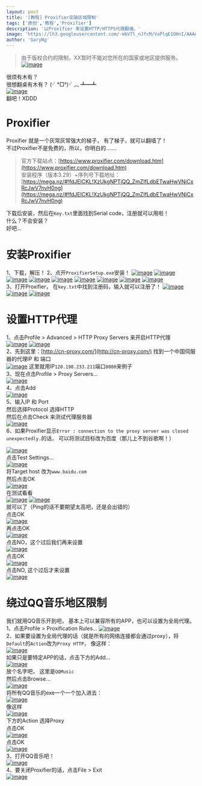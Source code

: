 ```yaml
---
layout: post
title: '[教程] Proxifier突破区域限制'
tags: ['原创','教程','Proxifier']
description: '以Proxifier 来设置HTTP/HTTPS代理翻墙。'
image: 'https://lh3.googleusercontent.com/-mbV7l_nJfcM/VxPlqE1OHnI/AAAAAAAAJVU/Si66OioLxOYEPHgLCMRp_huhgIm2beBkwCHM/s1600/17-04-2016_211859.png'
author: 'GaryNg'
---
```

> 由于版权合约的限制，XX暂时不能对您所在的国家或地区提供服务。  
> [![image](https://lh3.googleusercontent.com/-mbV7l_nJfcM/VxPlqE1OHnI/AAAAAAAAJVU/Si66OioLxOYEPHgLCMRp_huhgIm2beBkwCHM/s800/17-04-2016_211859.png "image")](https://lh3.googleusercontent.com/-mbV7l_nJfcM/VxPlqE1OHnI/AAAAAAAAJVU/Si66OioLxOYEPHgLCMRp_huhgIm2beBkwCHM/s1600/17-04-2016_211859.png)


很烦有木有？  
很想翻桌有木有？ (╯°□°)╯︵ ┻━┻  
[![image](https://lh3.googleusercontent.com/-wCQst8nJNL0/VxPlqC3JiHI/AAAAAAAAJVQ/Wx8uOqchKG0JezLZhspq1ZWO7FCu4xyigCHM/s800/17-04-2016_211758.png "image")](https://lh3.googleusercontent.com/-wCQst8nJNL0/VxPlqC3JiHI/AAAAAAAAJVQ/Wx8uOqchKG0JezLZhspq1ZWO7FCu4xyigCHM/s1600/17-04-2016_211758.png)  
翻吧！XDDD  

# Proxifier
Proxifier 就是一个灰常灰常强大的梯子， 有了梯子，就可以翻墙了！  
不过Proxifier不是免费的，所以，你明白的.......

> 官方下载站点：[https://www.proxifier.com/download.htm](https://www.proxifier.com/download.htm)  
> 安装程序（版本3.29）+序列号下载地址：[https://mega.nz/#!fdJElCKL!XzUkgNPTjQQ_ZmZIfLdbETwaHwVNiCxRcJwV7nvH0ng](https://mega.nz/#!fdJElCKL!XzUkgNPTjQQ_ZmZIfLdbETwaHwVNiCxRcJwV7nvH0ng)

下载后安装，然后在`Key.txt`里面找到Serial code，注册就可以用啦！  
什么？不会安装？  
好吧...  

# 安装Proxifier
1、下载，解压！
2、点开`ProxifierSetup.exe`安装！
[![image](https://lh3.googleusercontent.com/-d8ZgYlfUutc/VxPlpAyZDkI/AAAAAAAAJVI/Grl-r7Dm1BIe_41_pJq3WIyABMkQYqcIwCHM/s800/17-04-2016_212837.png "image")](https://lh3.googleusercontent.com/-d8ZgYlfUutc/VxPlpAyZDkI/AAAAAAAAJVI/Grl-r7Dm1BIe_41_pJq3WIyABMkQYqcIwCHM/s1600/17-04-2016_212837.png)
[![image](https://lh3.googleusercontent.com/-K8tNsJUBBNI/VxPlodmLPjI/AAAAAAAAJVA/RSwnOeAkxNARnhZLgPHy5mk71QmEQ5oFQCHM/s800/17-04-2016_212903.png "image")](https://lh3.googleusercontent.com/-K8tNsJUBBNI/VxPlodmLPjI/AAAAAAAAJVA/RSwnOeAkxNARnhZLgPHy5mk71QmEQ5oFQCHM/s1600/17-04-2016_212903.png)
[![image](https://lh3.googleusercontent.com/-S724ETj1UL4/VxPlomk8nXI/AAAAAAAAJVE/ukZ-Z4QoaHQtbMicxdydwafptLzKTlnBQCHM/s800/17-04-2016_212921.png "image")](https://lh3.googleusercontent.com/-S724ETj1UL4/VxPlomk8nXI/AAAAAAAAJVE/ukZ-Z4QoaHQtbMicxdydwafptLzKTlnBQCHM/s1600/17-04-2016_212921.png)
[![image](https://lh3.googleusercontent.com/-CbhOPAs15AU/VxPlqSZ940I/AAAAAAAAJVY/Lp8vsor6BYEFg6QxbIamGZ1cHz7lqLa7wCHM/s800/17-04-2016_212932.png "image")](https://lh3.googleusercontent.com/-CbhOPAs15AU/VxPlqSZ940I/AAAAAAAAJVY/Lp8vsor6BYEFg6QxbIamGZ1cHz7lqLa7wCHM/s1600/17-04-2016_212932.png)
[![image](https://lh3.googleusercontent.com/-vCAFp5Ke-Y0/VxPlqsSEcHI/AAAAAAAAJVc/_m0m5l3ApSoDCgBPrEpK9Fa1dvPNYBMWgCHM/s800/17-04-2016_212943.png "image")](https://lh3.googleusercontent.com/-vCAFp5Ke-Y0/VxPlqsSEcHI/AAAAAAAAJVc/_m0m5l3ApSoDCgBPrEpK9Fa1dvPNYBMWgCHM/s1600/17-04-2016_212943.png)
[![image](https://lh3.googleusercontent.com/-LU5QFLwaQ5I/VxPlqyGUrsI/AAAAAAAAJVg/LGxYtaqRBWsiXc-Ye5lNrDlAXnx1SECYwCHM/s800/17-04-2016_212955.png "image")](https://lh3.googleusercontent.com/-LU5QFLwaQ5I/VxPlqyGUrsI/AAAAAAAAJVg/LGxYtaqRBWsiXc-Ye5lNrDlAXnx1SECYwCHM/s1600/17-04-2016_212955.png)
[![image](https://lh3.googleusercontent.com/-nHpXotrSiPE/VxPlrLBHu_I/AAAAAAAAJVk/JtT4d9QoVo4KExd0ysFeWoen69xD8lcwACHM/s800/17-04-2016_213010.png "image")](https://lh3.googleusercontent.com/-nHpXotrSiPE/VxPlrLBHu_I/AAAAAAAAJVk/JtT4d9QoVo4KExd0ysFeWoen69xD8lcwACHM/s1600/17-04-2016_213010.png)
[![image](https://lh3.googleusercontent.com/-LlcDZBn6Ong/VxPlriXMK4I/AAAAAAAAJVo/S7N5QqdEKQAhETH634omANIu8keZwotmACHM/s800/17-04-2016_213018.png "image")](https://lh3.googleusercontent.com/-LlcDZBn6Ong/VxPlriXMK4I/AAAAAAAAJVo/S7N5QqdEKQAhETH634omANIu8keZwotmACHM/s1600/17-04-2016_213018.png)
[![image](https://lh3.googleusercontent.com/-SC190PXzgLM/VxPlroLXGcI/AAAAAAAAJVs/GTyzxs64_jcaoqiDPXFW88VAgtzbVfQoACHM/s800/18-04-2016_030145.png "image")](https://lh3.googleusercontent.com/-SC190PXzgLM/VxPlroLXGcI/AAAAAAAAJVs/GTyzxs64_jcaoqiDPXFW88VAgtzbVfQoACHM/s1600/18-04-2016_030145.png)  
3、打开Proxifier， 在`key.txt`中找到注册码，输入就可以注册了！
[![image](https://lh3.googleusercontent.com/-fwTUf5ERPeY/VxPlsqx7f_I/AAAAAAAAJV4/-4dfstZI3QEDh3cwaEr3xtIe1gjDVXykgCHM/s800/18-04-2016_030316.png "image")](https://lh3.googleusercontent.com/-fwTUf5ERPeY/VxPlsqx7f_I/AAAAAAAAJV4/-4dfstZI3QEDh3cwaEr3xtIe1gjDVXykgCHM/s1600/18-04-2016_030316.png)
[![image](https://lh3.googleusercontent.com/-yczyKyG_3QM/VxPlshJjrZI/AAAAAAAAJV8/Elgvigl6sk8ro2bZC4ONC2mhcP3nCRfOgCHM/s800/18-04-2016_030435.png "image")](https://lh3.googleusercontent.com/-yczyKyG_3QM/VxPlshJjrZI/AAAAAAAAJV8/Elgvigl6sk8ro2bZC4ONC2mhcP3nCRfOgCHM/s1600/18-04-2016_030435.png)
[![image](https://lh3.googleusercontent.com/-D-empIMilF0/VxPltb4O8kI/AAAAAAAAJWE/BX-7-U1_rw0x136wWSKkjjoM0_Ri_Gb5QCHM/s800/18-04-2016_030447.png "image")](https://lh3.googleusercontent.com/-D-empIMilF0/VxPltb4O8kI/AAAAAAAAJWE/BX-7-U1_rw0x136wWSKkjjoM0_Ri_Gb5QCHM/s1600/18-04-2016_030447.png)  

# 设置HTTP代理
1、点击Profile > Advanced > HTTP Proxy Servers 来开启HTTP代理  
[![image](https://lh3.googleusercontent.com/-PwJkt9U3zBI/VxPltMYRQ7I/AAAAAAAAJWA/GPtNvxOF6048eoJ4M-9TcrReUtEQzlUmwCHM/s800/18-04-2016_030944.png "image")](https://lh3.googleusercontent.com/-PwJkt9U3zBI/VxPltMYRQ7I/AAAAAAAAJWA/GPtNvxOF6048eoJ4M-9TcrReUtEQzlUmwCHM/s1600/18-04-2016_030944.png)
[![image](https://lh3.googleusercontent.com/-1ha1XbLvLW8/VxPlthxtvrI/AAAAAAAAJWI/Uvy3iq4EPScw5UIYMhyQFshhpr5RUdUXACHM/s800/18-04-2016_031119.png "image")](https://lh3.googleusercontent.com/-1ha1XbLvLW8/VxPlthxtvrI/AAAAAAAAJWI/Uvy3iq4EPScw5UIYMhyQFshhpr5RUdUXACHM/s1600/18-04-2016_031119.png)  
2、先到这里：[http://cn-proxy.com/](http://cn-proxy.com/) 找到一个中国伺服器的代理IP 和 端口  
[![image](https://lh3.googleusercontent.com/-imWka10pVEU/VxPluKl2yPI/AAAAAAAAJWU/I25I2h24NtwkE4-b1lC-wekQPRbpMa84gCHM/s800/18-04-2016_031342.png "image")](https://lh3.googleusercontent.com/-imWka10pVEU/VxPluKl2yPI/AAAAAAAAJWU/I25I2h24NtwkE4-b1lC-wekQPRbpMa84gCHM/s1600/18-04-2016_031342.png)
这里就用IP`120.198.233.211`端口`8080`来例子  
3、现在点击Profile > Proxy Servers...  
[![image](https://lh3.googleusercontent.com/-qtVnr_1I6q8/VxPluNKJFkI/AAAAAAAAJWQ/JQUFJa1bFcUZcumyVki4c_01psY0xXGQACHM/s800/18-04-2016_031445.png "image")](https://lh3.googleusercontent.com/-qtVnr_1I6q8/VxPluNKJFkI/AAAAAAAAJWQ/JQUFJa1bFcUZcumyVki4c_01psY0xXGQACHM/s1600/18-04-2016_031445.png)  
4、点击Add  
[![image](https://lh3.googleusercontent.com/-qu2wrUGw1Ns/VxPlu6njzFI/AAAAAAAAJWc/mvsdU6tZAtskHkSmAh1lv0T2EKSsfbHkACHM/s800/18-04-2016_031517.png "image")](https://lh3.googleusercontent.com/-qu2wrUGw1Ns/VxPlu6njzFI/AAAAAAAAJWc/mvsdU6tZAtskHkSmAh1lv0T2EKSsfbHkACHM/s1600/18-04-2016_031517.png)  
5、输入IP 和 Port  
然后选择Protocol 选择HTTP  
然后在点击Check 来测试代理服务器  
[![image](https://lh3.googleusercontent.com/-Uv7JYoC6aJw/VxPlutZrl0I/AAAAAAAAJWg/RYdxudjOEAU7yifovNoRWeChjrXeS3WowCHM/s800/18-04-2016_031635.png "image")](https://lh3.googleusercontent.com/-Uv7JYoC6aJw/VxPlutZrl0I/AAAAAAAAJWg/RYdxudjOEAU7yifovNoRWeChjrXeS3WowCHM/s1600/18-04-2016_031635.png)  
6、如果Proxifier显示`Error : connection to the proxy server was closed unexpectedly.`的话， 可以将测试目标改为百度（那儿上不到谷歌啊！）

[![image](https://lh3.googleusercontent.com/-cPzzDDotsCU/VxPlvNMaQPI/AAAAAAAAJWk/LH2P3-G7P2UXdzghwojmD62Civv75LMnQCHM/s800/18-04-2016_031833.png "image")](https://lh3.googleusercontent.com/-cPzzDDotsCU/VxPlvNMaQPI/AAAAAAAAJWk/LH2P3-G7P2UXdzghwojmD62Civv75LMnQCHM/s1600/18-04-2016_031833.png)  
点击Test Settings...  
[![image](https://lh3.googleusercontent.com/-82SoNa5UWIA/VxPlvXdRGMI/AAAAAAAAJWo/9xf4Wilzf-QRUQKn1ncAy7i6jeAKhcYuQCHM/s800/18-04-2016_031906.png "image")](https://lh3.googleusercontent.com/-82SoNa5UWIA/VxPlvXdRGMI/AAAAAAAAJWo/9xf4Wilzf-QRUQKn1ncAy7i6jeAKhcYuQCHM/s1600/18-04-2016_031906.png)  
将Target host 改为`www.baidu.com`  
然后点击OK  
[![image](https://lh3.googleusercontent.com/-cLk9Mx0Pa9g/VxPlv2FMN0I/AAAAAAAAJWw/qVFMrzIEs5UYl_Z8C8rvkkybTZhFK-9kgCHM/s800/18-04-2016_032026.png "image")](https://lh3.googleusercontent.com/-cLk9Mx0Pa9g/VxPlv2FMN0I/AAAAAAAAJWw/qVFMrzIEs5UYl_Z8C8rvkkybTZhFK-9kgCHM/s1600/18-04-2016_032026.png)  
在测试看看  
[![image](https://lh3.googleusercontent.com/-GiBAVL1XVeI/VxPlwWw8c8I/AAAAAAAAJW4/bmd-vzipj3Uk8cPMP_MYI6TdYigLkpRswCHM/s800/18-04-2016_032103.png "image")](https://lh3.googleusercontent.com/-GiBAVL1XVeI/VxPlwWw8c8I/AAAAAAAAJW4/bmd-vzipj3Uk8cPMP_MYI6TdYigLkpRswCHM/s1600/18-04-2016_032103.png)
[![image](https://lh3.googleusercontent.com/-975bCMv_pTE/VxPlvwOppFI/AAAAAAAAJWs/c5tv-BzcFr0B-1gbo2O4qSSdBNHEcjSHgCHM/s800/18-04-2016_032119.png "image")](https://lh3.googleusercontent.com/-975bCMv_pTE/VxPlvwOppFI/AAAAAAAAJWs/c5tv-BzcFr0B-1gbo2O4qSSdBNHEcjSHgCHM/s1600/18-04-2016_032119.png)  
就可以了（Ping的话不要期望太高吧，还是会出错的）  
点击OK  
[![image](https://lh3.googleusercontent.com/-zmcVjy8qHfE/VxPlwCldclI/AAAAAAAAJW0/MOl6nBlySUwKNXYDdnYgpSQWlEOdXK7QgCHM/s800/18-04-2016_032247.png "image")](https://lh3.googleusercontent.com/-zmcVjy8qHfE/VxPlwCldclI/AAAAAAAAJW0/MOl6nBlySUwKNXYDdnYgpSQWlEOdXK7QgCHM/s1600/18-04-2016_032247.png)  
再点击OK  
[![image](https://lh3.googleusercontent.com/-SYpVzA8nWxw/VxPlwyGIUBI/AAAAAAAAJXA/5hPP5ur2aJESvY6_24Mi8yyBMzyNqTs7wCHM/s800/18-04-2016_032311.png "image")](https://lh3.googleusercontent.com/-SYpVzA8nWxw/VxPlwyGIUBI/AAAAAAAAJXA/5hPP5ur2aJESvY6_24Mi8yyBMzyNqTs7wCHM/s1600/18-04-2016_032311.png)  
点击NO，这个过后我们再来设置  
[![image](https://lh3.googleusercontent.com/-sTTESUUeMBA/VxPlxFGv-jI/AAAAAAAAJXM/Ct7dJIZKsBkk89SmRve2Al5VAl-_-YCNACHM/s800/18-04-2016_032412.png "image")](https://lh3.googleusercontent.com/-sTTESUUeMBA/VxPlxFGv-jI/AAAAAAAAJXM/Ct7dJIZKsBkk89SmRve2Al5VAl-_-YCNACHM/s1600/18-04-2016_032412.png)  
点击OK  
[![image](https://lh3.googleusercontent.com/-iJz0O5fk2bs/VxPlwiqqUVI/AAAAAAAAJW8/o4Z8O_Tf9HEhsoQp5GlNpTO3gqJ1H3iWQCHM/s800/18-04-2016_032500.png "image")](https://lh3.googleusercontent.com/-iJz0O5fk2bs/VxPlwiqqUVI/AAAAAAAAJW8/o4Z8O_Tf9HEhsoQp5GlNpTO3gqJ1H3iWQCHM/s1600/18-04-2016_032500.png)  
点击NO, 这个过后才来设置  
[![image](https://lh3.googleusercontent.com/-kMdbUeqYC78/VxPlxPrLSeI/AAAAAAAAJXI/xdj5dYwlvTcJSGtDnIZYfhvM92hNGn5ZACHM/s800/18-04-2016_032517.png "image")](https://lh3.googleusercontent.com/-kMdbUeqYC78/VxPlxPrLSeI/AAAAAAAAJXI/xdj5dYwlvTcJSGtDnIZYfhvM92hNGn5ZACHM/s1600/18-04-2016_032517.png)

# 绕过QQ音乐地区限制
我们就用QQ音乐开到吧， 基本上可以兼容所有的APP，也可以设置为全局代理。  
1、点击Profile > Proxification Rules...
[![image](https://lh3.googleusercontent.com/-M0QwmVtEyIQ/VxPlxnhUpmI/AAAAAAAAJXQ/LqhiU55kaOY0y0OMGArvx7ue2JuZBTAJQCHM/s800/18-04-2016_032646.png "image")](https://lh3.googleusercontent.com/-M0QwmVtEyIQ/VxPlxnhUpmI/AAAAAAAAJXQ/LqhiU55kaOY0y0OMGArvx7ue2JuZBTAJQCHM/s1600/18-04-2016_032646.png)  
2、如果要设置为全局代理的话（就是所有的网络连接都会通过proxy），将`Default`的`Action`改为`Proxy HTTP`， 像这样：  
[![image](https://lh3.googleusercontent.com/-bOnbc3uAMjs/VxPlxxE-BkI/AAAAAAAAJXU/gW9BXQG6zC4PIFyFeRAd7Ax5Inri5APkQCHM/s800/18-04-2016_032822.png "image")](https://lh3.googleusercontent.com/-bOnbc3uAMjs/VxPlxxE-BkI/AAAAAAAAJXU/gW9BXQG6zC4PIFyFeRAd7Ax5Inri5APkQCHM/s1600/18-04-2016_032822.png)  
如果只是要特定APP的话，点击下方的Add...  
[![image](https://lh3.googleusercontent.com/-icfvryAZ0p0/VxPlyEvAK0I/AAAAAAAAJXk/IEzSY2icPTURFEi4Ymc-fcKvtY3-fMi3wCHM/s800/18-04-2016_032911.png "image")](https://lh3.googleusercontent.com/-icfvryAZ0p0/VxPlyEvAK0I/AAAAAAAAJXk/IEzSY2icPTURFEi4Ymc-fcKvtY3-fMi3wCHM/s1600/18-04-2016_032911.png)  
放个名字吧， 这里是`QQMusic`  
然后点击Browse...  
[![image](https://lh3.googleusercontent.com/-T2db3_aUATg/VxPlyd_h2jI/AAAAAAAAJXg/MOFzSM0HFr4bMlIwf7jPRhiB7eMyzXs6wCHM/s800/18-04-2016_032949.png "image")](https://lh3.googleusercontent.com/-T2db3_aUATg/VxPlyd_h2jI/AAAAAAAAJXg/MOFzSM0HFr4bMlIwf7jPRhiB7eMyzXs6wCHM/s1600/18-04-2016_032949.png)  
将所有QQ音乐的exe一个一个加入进去：  
[![image](https://lh3.googleusercontent.com/-0NQKzC4PBOE/VxPlz8DoVMI/AAAAAAAAJXw/NE-jhZ-LogwddVko8qKjEhtgE1z813DvQCHM/s800/18-04-2016_033130.png "image")](https://lh3.googleusercontent.com/-0NQKzC4PBOE/VxPlz8DoVMI/AAAAAAAAJXw/NE-jhZ-LogwddVko8qKjEhtgE1z813DvQCHM/s1600/18-04-2016_033130.png)  
像这样  
[![image](https://lh3.googleusercontent.com/-v2ORyhxH0uE/VxPlyqke3HI/AAAAAAAAJXo/GfgthazL4BwWJKF_jOzkJ2Np51eDf7YBgCHM/s800/18-04-2016_033237.png "image")](https://lh3.googleusercontent.com/-v2ORyhxH0uE/VxPlyqke3HI/AAAAAAAAJXo/GfgthazL4BwWJKF_jOzkJ2Np51eDf7YBgCHM/s1600/18-04-2016_033237.png)  
下方的Action 选择Proxy  
点击OK  
[![image](https://lh3.googleusercontent.com/-6t7hV-XO8Ck/VxPlz_VEaSI/AAAAAAAAJXs/6yBDw5FANXM47draE0NhbW2YJPQQcRl3ACHM/s800/18-04-2016_033321.png "image")](https://lh3.googleusercontent.com/-6t7hV-XO8Ck/VxPlz_VEaSI/AAAAAAAAJXs/6yBDw5FANXM47draE0NhbW2YJPQQcRl3ACHM/s1600/18-04-2016_033321.png)  
点击OK  
[![image](https://lh3.googleusercontent.com/-hQ8x-9lctUk/VxPl0Q4AMJI/AAAAAAAAJX8/07tXT0LakecALdT6F0anBfS7y7xMT66hACHM/s800/18-04-2016_033334.png "image")](https://lh3.googleusercontent.com/-hQ8x-9lctUk/VxPl0Q4AMJI/AAAAAAAAJX8/07tXT0LakecALdT6F0anBfS7y7xMT66hACHM/s1600/18-04-2016_033334.png)  
3、打开QQ音乐吧！  
[![image](https://lh3.googleusercontent.com/-oyBpBUJu8GM/VxPl2gwRQlI/AAAAAAAAJYQ/hdYjg3WmpaQljmplKLDgGvQQuTDCZfW8ACHM/s800/18-04-2016_033438.png "image")](https://lh3.googleusercontent.com/-oyBpBUJu8GM/VxPl2gwRQlI/AAAAAAAAJYQ/hdYjg3WmpaQljmplKLDgGvQQuTDCZfW8ACHM/s1600/18-04-2016_033438.png)  
4、要关闭Proxifier的话，点击File > Exit  
[![image](https://lh3.googleusercontent.com/-SjI1cQCvXvI/VxPl0KR2h2I/AAAAAAAAJX4/DSowGc5Ftjw0WpTv6-FcNXtoF_vGVNBkACHM/s800/18-04-2016_033520.png "image")](https://lh3.googleusercontent.com/-SjI1cQCvXvI/VxPl0KR2h2I/AAAAAAAAJX4/DSowGc5Ftjw0WpTv6-FcNXtoF_vGVNBkACHM/s1600/18-04-2016_033520.png)  
